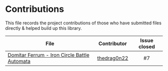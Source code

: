 # Contributions

This file records the project contributions of those who have submitted files directly & helped build up this library.

File    | Contributor   | Issue closed
--------|---------------|:------------:
[Domitar Ferrum - Iron Circle Battle Automata](Factions/Legions/Iron_Warriors/8_Body_Guard/Domitar_Ferrum/Domitar_Ferrum_Iron_Circle_000.svg)    | [thedrag0n22](https://www.reddit.com/user/thedrag0n22/)   | #7